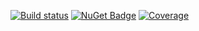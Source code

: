 [![Build status](https://ci.appveyor.com/api/projects/status/al55r7ou2wkx67pj?svg=true)](https://ci.appveyor.com/project/nvborisenko/commons-net)
[![NuGet Badge](https://buildstats.info/nuget/reportportal.shared)](https://www.nuget.org/packages/reportportal.shared)
[![Coverage](https://codecov.io/gh/reportportal/commons-net/branch/master/graph/badge.svg)](https://codecov.io/gh/reportportal/commons-net)
